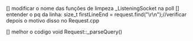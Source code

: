 [] modificar o nome das funções de limpeza _ListeningSocket na poll
[] entender o pq da linha:
    size_t firstLineEnd = request.find("\r\n");//verificar depois o motivo disso
    no Request.cpp

[] melhor o codigo void Request::_parseQuery()